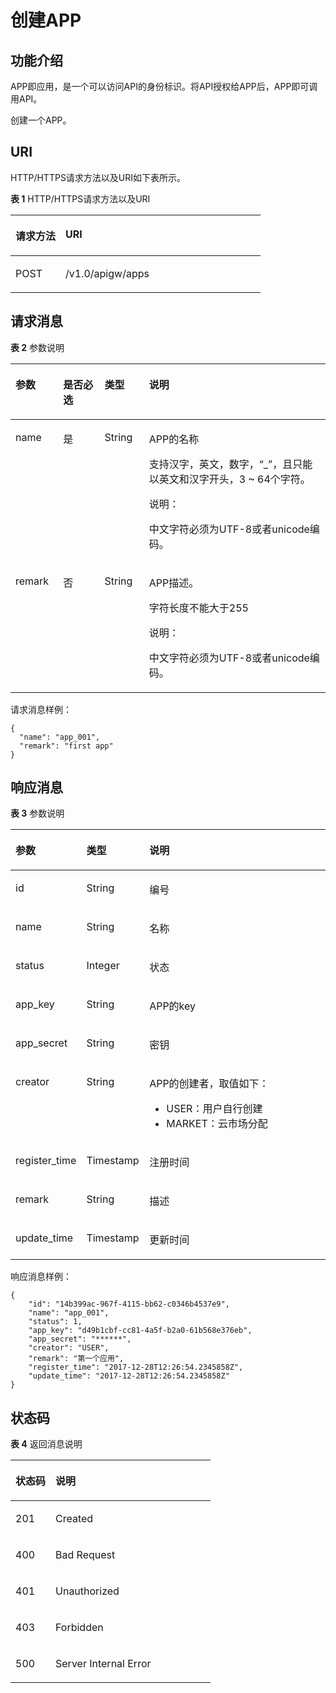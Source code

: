 # 创建APP<a name="apig-zh-api-180713036"></a>

## 功能介绍<a name="section61362801"></a>

APP即应用，是一个可以访问API的身份标识。将API授权给APP后，APP即可调用API。

创建一个APP。

## URI<a name="section15394303"></a>

HTTP/HTTPS请求方法以及URI如下表所示。

**表 1**  HTTP/HTTPS请求方法以及URI

<a name="table66835314"></a>
<table><thead align="left"><tr id="row49580837"><th class="cellrowborder" valign="top" width="20%" id="mcps1.2.3.1.1"><p id="p56624893"><a name="p56624893"></a><a name="p56624893"></a>请求方法</p>
</th>
<th class="cellrowborder" valign="top" width="80%" id="mcps1.2.3.1.2"><p id="p23213605"><a name="p23213605"></a><a name="p23213605"></a>URI</p>
</th>
</tr>
</thead>
<tbody><tr id="row1253829"><td class="cellrowborder" valign="top" width="20%" headers="mcps1.2.3.1.1 "><p id="p34451334"><a name="p34451334"></a><a name="p34451334"></a>POST</p>
</td>
<td class="cellrowborder" valign="top" width="80%" headers="mcps1.2.3.1.2 "><p id="p39094671"><a name="p39094671"></a><a name="p39094671"></a>/v1.0/apigw/apps</p>
</td>
</tr>
</tbody>
</table>

## 请求消息<a name="section4331004"></a>

**表 2**  参数说明

<a name="table12551817"></a>
<table><thead align="left"><tr id="row63926902"><th class="cellrowborder" valign="top" width="15.15%" id="mcps1.2.5.1.1"><p id="p10696570"><a name="p10696570"></a><a name="p10696570"></a>参数</p>
</th>
<th class="cellrowborder" valign="top" width="13.13%" id="mcps1.2.5.1.2"><p id="p61115871"><a name="p61115871"></a><a name="p61115871"></a>是否必选</p>
</th>
<th class="cellrowborder" valign="top" width="14.14%" id="mcps1.2.5.1.3"><p id="p51438541"><a name="p51438541"></a><a name="p51438541"></a>类型</p>
</th>
<th class="cellrowborder" valign="top" width="57.58%" id="mcps1.2.5.1.4"><p id="p5772267"><a name="p5772267"></a><a name="p5772267"></a>说明</p>
</th>
</tr>
</thead>
<tbody><tr id="row64900449"><td class="cellrowborder" valign="top" width="15.15%" headers="mcps1.2.5.1.1 "><p id="p22445016"><a name="p22445016"></a><a name="p22445016"></a>name</p>
</td>
<td class="cellrowborder" valign="top" width="13.13%" headers="mcps1.2.5.1.2 "><p id="p6106999"><a name="p6106999"></a><a name="p6106999"></a>是</p>
</td>
<td class="cellrowborder" valign="top" width="14.14%" headers="mcps1.2.5.1.3 "><p id="p24904935"><a name="p24904935"></a><a name="p24904935"></a>String</p>
</td>
<td class="cellrowborder" valign="top" width="57.58%" headers="mcps1.2.5.1.4 "><p id="p4033872"><a name="p4033872"></a><a name="p4033872"></a>APP的名称</p>
<p id="p55011617"><a name="p55011617"></a><a name="p55011617"></a>支持汉字，英文，数字，“_”，且只能以英文和汉字开头，3 ~ 64个字符。</p>
<div class="note" id="note18685133019272"><a name="note18685133019272"></a><a name="note18685133019272"></a><span class="notetitle"> 说明： </span><div class="notebody"><p id="p1068523022711"><a name="p1068523022711"></a><a name="p1068523022711"></a>中文字符必须为UTF-8或者unicode编码。</p>
</div></div>
</td>
</tr>
<tr id="row36149089"><td class="cellrowborder" valign="top" width="15.15%" headers="mcps1.2.5.1.1 "><p id="p42395109"><a name="p42395109"></a><a name="p42395109"></a>remark</p>
</td>
<td class="cellrowborder" valign="top" width="13.13%" headers="mcps1.2.5.1.2 "><p id="p11451768"><a name="p11451768"></a><a name="p11451768"></a>否</p>
</td>
<td class="cellrowborder" valign="top" width="14.14%" headers="mcps1.2.5.1.3 "><p id="p55178053"><a name="p55178053"></a><a name="p55178053"></a>String</p>
</td>
<td class="cellrowborder" valign="top" width="57.58%" headers="mcps1.2.5.1.4 "><p id="p40237298"><a name="p40237298"></a><a name="p40237298"></a>APP描述。</p>
<p id="p6416869"><a name="p6416869"></a><a name="p6416869"></a>字符长度不能大于255</p>
<div class="note" id="note2159356132719"><a name="note2159356132719"></a><a name="note2159356132719"></a><span class="notetitle"> 说明： </span><div class="notebody"><p id="p1715911562275"><a name="p1715911562275"></a><a name="p1715911562275"></a>中文字符必须为UTF-8或者unicode编码。</p>
</div></div>
</td>
</tr>
</tbody>
</table>

请求消息样例：

```
{
  "name": "app_001",
  "remark": "first app"
}
```

## 响应消息<a name="section15267056"></a>

**表 3**  参数说明

<a name="table20910139"></a>
<table><thead align="left"><tr id="row9919741"><th class="cellrowborder" valign="top" width="20%" id="mcps1.2.4.1.1"><p id="p65301594"><a name="p65301594"></a><a name="p65301594"></a>参数</p>
</th>
<th class="cellrowborder" valign="top" width="20%" id="mcps1.2.4.1.2"><p id="p54937751"><a name="p54937751"></a><a name="p54937751"></a>类型</p>
</th>
<th class="cellrowborder" valign="top" width="60%" id="mcps1.2.4.1.3"><p id="p20772828"><a name="p20772828"></a><a name="p20772828"></a>说明</p>
</th>
</tr>
</thead>
<tbody><tr id="row4877522"><td class="cellrowborder" valign="top" width="20%" headers="mcps1.2.4.1.1 "><p id="p59535008"><a name="p59535008"></a><a name="p59535008"></a>id</p>
</td>
<td class="cellrowborder" valign="top" width="20%" headers="mcps1.2.4.1.2 "><p id="p57606383"><a name="p57606383"></a><a name="p57606383"></a>String</p>
</td>
<td class="cellrowborder" valign="top" width="60%" headers="mcps1.2.4.1.3 "><p id="p35605479"><a name="p35605479"></a><a name="p35605479"></a>编号</p>
</td>
</tr>
<tr id="row52013857"><td class="cellrowborder" valign="top" width="20%" headers="mcps1.2.4.1.1 "><p id="p52372904"><a name="p52372904"></a><a name="p52372904"></a>name</p>
</td>
<td class="cellrowborder" valign="top" width="20%" headers="mcps1.2.4.1.2 "><p id="p14346860"><a name="p14346860"></a><a name="p14346860"></a>String</p>
</td>
<td class="cellrowborder" valign="top" width="60%" headers="mcps1.2.4.1.3 "><p id="p21245012"><a name="p21245012"></a><a name="p21245012"></a>名称</p>
</td>
</tr>
<tr id="row56987385"><td class="cellrowborder" valign="top" width="20%" headers="mcps1.2.4.1.1 "><p id="p52575507"><a name="p52575507"></a><a name="p52575507"></a>status</p>
</td>
<td class="cellrowborder" valign="top" width="20%" headers="mcps1.2.4.1.2 "><p id="p30757702"><a name="p30757702"></a><a name="p30757702"></a>Integer</p>
</td>
<td class="cellrowborder" valign="top" width="60%" headers="mcps1.2.4.1.3 "><p id="p8345913"><a name="p8345913"></a><a name="p8345913"></a>状态</p>
</td>
</tr>
<tr id="row8004354"><td class="cellrowborder" valign="top" width="20%" headers="mcps1.2.4.1.1 "><p id="p44372920"><a name="p44372920"></a><a name="p44372920"></a>app_key</p>
</td>
<td class="cellrowborder" valign="top" width="20%" headers="mcps1.2.4.1.2 "><p id="p37436804"><a name="p37436804"></a><a name="p37436804"></a>String</p>
</td>
<td class="cellrowborder" valign="top" width="60%" headers="mcps1.2.4.1.3 "><p id="p12482251"><a name="p12482251"></a><a name="p12482251"></a>APP的key</p>
</td>
</tr>
<tr id="row45231401"><td class="cellrowborder" valign="top" width="20%" headers="mcps1.2.4.1.1 "><p id="p39864887"><a name="p39864887"></a><a name="p39864887"></a>app_secret</p>
</td>
<td class="cellrowborder" valign="top" width="20%" headers="mcps1.2.4.1.2 "><p id="p7830389"><a name="p7830389"></a><a name="p7830389"></a>String</p>
</td>
<td class="cellrowborder" valign="top" width="60%" headers="mcps1.2.4.1.3 "><p id="p30281739"><a name="p30281739"></a><a name="p30281739"></a>密钥</p>
</td>
</tr>
<tr id="row17581831677"><td class="cellrowborder" valign="top" width="20%" headers="mcps1.2.4.1.1 "><p id="p148381123152516"><a name="p148381123152516"></a><a name="p148381123152516"></a>creator</p>
</td>
<td class="cellrowborder" valign="top" width="20%" headers="mcps1.2.4.1.2 "><p id="p10838223112516"><a name="p10838223112516"></a><a name="p10838223112516"></a>String</p>
</td>
<td class="cellrowborder" valign="top" width="60%" headers="mcps1.2.4.1.3 "><p id="p128381023202515"><a name="p128381023202515"></a><a name="p128381023202515"></a>APP的创建者，取值如下：</p>
<a name="ul1126756132511"></a><a name="ul1126756132511"></a><ul id="ul1126756132511"><li>USER：用户自行创建</li><li>MARKET：云市场分配</li></ul>
</td>
</tr>
<tr id="row4100199"><td class="cellrowborder" valign="top" width="20%" headers="mcps1.2.4.1.1 "><p id="p63680693"><a name="p63680693"></a><a name="p63680693"></a>register_time</p>
</td>
<td class="cellrowborder" valign="top" width="20%" headers="mcps1.2.4.1.2 "><p id="p57862512"><a name="p57862512"></a><a name="p57862512"></a>Timestamp</p>
</td>
<td class="cellrowborder" valign="top" width="60%" headers="mcps1.2.4.1.3 "><p id="p56351871"><a name="p56351871"></a><a name="p56351871"></a>注册时间</p>
</td>
</tr>
<tr id="row37404794"><td class="cellrowborder" valign="top" width="20%" headers="mcps1.2.4.1.1 "><p id="p9889443"><a name="p9889443"></a><a name="p9889443"></a>remark</p>
</td>
<td class="cellrowborder" valign="top" width="20%" headers="mcps1.2.4.1.2 "><p id="p62847380"><a name="p62847380"></a><a name="p62847380"></a>String</p>
</td>
<td class="cellrowborder" valign="top" width="60%" headers="mcps1.2.4.1.3 "><p id="p57473014"><a name="p57473014"></a><a name="p57473014"></a>描述</p>
</td>
</tr>
<tr id="row47495080"><td class="cellrowborder" valign="top" width="20%" headers="mcps1.2.4.1.1 "><p id="p21896310"><a name="p21896310"></a><a name="p21896310"></a>update_time</p>
</td>
<td class="cellrowborder" valign="top" width="20%" headers="mcps1.2.4.1.2 "><p id="p28770696"><a name="p28770696"></a><a name="p28770696"></a>Timestamp</p>
</td>
<td class="cellrowborder" valign="top" width="60%" headers="mcps1.2.4.1.3 "><p id="p48725063"><a name="p48725063"></a><a name="p48725063"></a>更新时间</p>
</td>
</tr>
</tbody>
</table>

响应消息样例：

```
{
	"id": "14b399ac-967f-4115-bb62-c0346b4537e9",
	"name": "app_001",
	"status": 1,
	"app_key": "d49b1cbf-cc81-4a5f-b2a0-61b568e376eb",
	"app_secret": "******",
	"creator": "USER",
	"remark": "第一个应用",
	"register_time": "2017-12-28T12:26:54.2345858Z",
	"update_time": "2017-12-28T12:26:54.2345858Z"
}
```

## 状态码<a name="section38979041"></a>

**表 4**  返回消息说明

<a name="table665003"></a>
<table><thead align="left"><tr id="row9107269"><th class="cellrowborder" valign="top" width="20%" id="mcps1.2.3.1.1"><p id="p66600187"><a name="p66600187"></a><a name="p66600187"></a>状态码</p>
</th>
<th class="cellrowborder" valign="top" width="80%" id="mcps1.2.3.1.2"><p id="p25906037"><a name="p25906037"></a><a name="p25906037"></a>说明</p>
</th>
</tr>
</thead>
<tbody><tr id="row18014235"><td class="cellrowborder" valign="top" width="20%" headers="mcps1.2.3.1.1 "><p id="p49866967"><a name="p49866967"></a><a name="p49866967"></a>201</p>
</td>
<td class="cellrowborder" valign="top" width="80%" headers="mcps1.2.3.1.2 "><p id="p12692494"><a name="p12692494"></a><a name="p12692494"></a>Created</p>
</td>
</tr>
<tr id="row47123588"><td class="cellrowborder" valign="top" width="20%" headers="mcps1.2.3.1.1 "><p id="p58914306"><a name="p58914306"></a><a name="p58914306"></a>400</p>
</td>
<td class="cellrowborder" valign="top" width="80%" headers="mcps1.2.3.1.2 "><p id="p7329456"><a name="p7329456"></a><a name="p7329456"></a>Bad Request</p>
</td>
</tr>
<tr id="row65965104"><td class="cellrowborder" valign="top" width="20%" headers="mcps1.2.3.1.1 "><p id="p41573226"><a name="p41573226"></a><a name="p41573226"></a>401</p>
</td>
<td class="cellrowborder" valign="top" width="80%" headers="mcps1.2.3.1.2 "><p id="p9203142078"><a name="p9203142078"></a><a name="p9203142078"></a>Unauthorized</p>
</td>
</tr>
<tr id="row40784364"><td class="cellrowborder" valign="top" width="20%" headers="mcps1.2.3.1.1 "><p id="p15199212"><a name="p15199212"></a><a name="p15199212"></a>403</p>
</td>
<td class="cellrowborder" valign="top" width="80%" headers="mcps1.2.3.1.2 "><p id="p13949586"><a name="p13949586"></a><a name="p13949586"></a>Forbidden</p>
</td>
</tr>
<tr id="row7263502"><td class="cellrowborder" valign="top" width="20%" headers="mcps1.2.3.1.1 "><p id="p51472750"><a name="p51472750"></a><a name="p51472750"></a>500</p>
</td>
<td class="cellrowborder" valign="top" width="80%" headers="mcps1.2.3.1.2 "><p id="p8543194"><a name="p8543194"></a><a name="p8543194"></a>Server Internal Error</p>
</td>
</tr>
</tbody>
</table>

